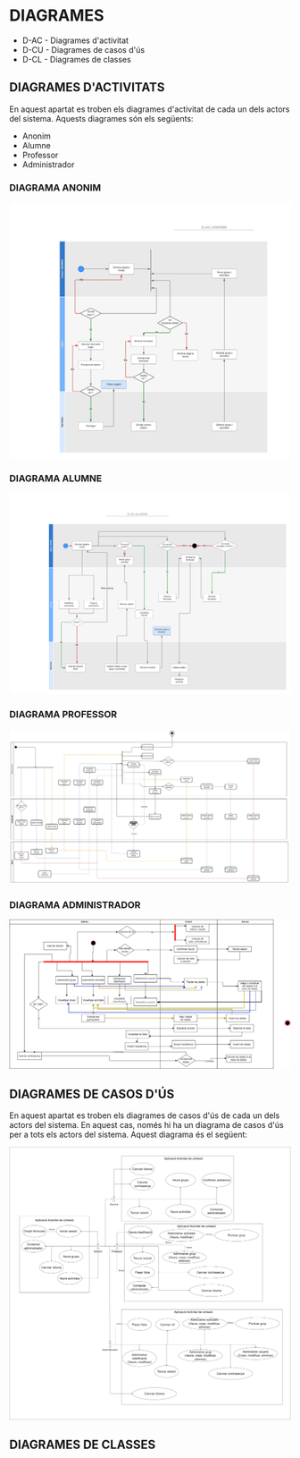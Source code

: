 # DIAGRAMES

- D-AC - Diagrames d'activitat
- D-CU - Diagrames de casos d'ús
- D-CL - Diagrames de classes

## DIAGRAMES D'ACTIVITATS

En aquest apartat es troben els diagrames d'activitat de cada un dels actors del sistema. Aquests diagrames són els següents:

- Anonim
- Alumne
- Professor
- Administrador

### DIAGRAMA ANONIM

![Diagrama anonim](D-AC-ANONIM.jpeg)

### DIAGRAMA ALUMNE

![Diagrama alumne](D-AC-ALUMNE.png)

### DIAGRAMA PROFESSOR

![Diagrama professor](D-AC-PROF.png)

### DIAGRAMA ADMINISTRADOR

![Diagrama administrador](D-AC-ADMIN.png)

## DIAGRAMES DE CASOS D'ÚS

En aquest apartat es troben els diagrames de casos d'ús de cada un dels actors del sistema. En aquest cas, només hi ha un diagrama de casos d'ús per a tots els actors del sistema. Aquest diagrama és el següent:

![Diagrama de casos d'ús](D-CU-GENERAL.png)

## DIAGRAMES DE CLASSES


